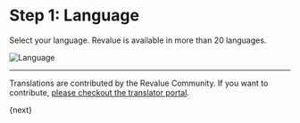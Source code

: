 # Step 1: Language

Select your language. Revalue is available in more than 20 languages.

<img alt="Language" class="screenshot" src="{{docs_base_url}}/assets/img/setup-wizard/step-1.png">

---

Translations are contributed by the Revalue Community. If you want to contribute, [please checkout the translator portal](https://revaluesoft.com).

{next}
